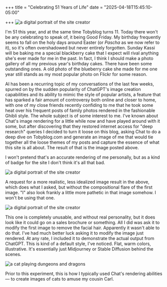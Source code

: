 +++
title      = "Celebrating 51 Years of Life"
date       = "2025-04-18T15:45:10-05:00"

+++
![a digital portrait of the site creator](https://imagedelivery.net/zJmFZzaNuqC_Q5Caqyu8nQ/fc4c1b1e-3b46-468e-1987-ed4277744900/fit=scale-down,w=780,sharpen=1,f=auto,q=0.9,slow-connection-quality=0.3)

I'm 51 this year, and at the same time Tobyblog turns 11. Today there won't be any celebrating to speak of, it being Good Friday. My birthday frequently seems to fall on the holy days around Easter (or *Pascha* as we now refer to it), so it's often overshadowed but never entirely forgotten. Sunday Kassi will be baking me a special blackberry cake that I expect will rival anything she's ever made for me in the past. In fact, I think I should make a photo gallery of all my previous year's birthday cakes. There have been some outstanding ones. A old photo of the blueberry cake she made for me one year still stands as my most popular photo on Flickr for some reason.

AI has been a recurring topic of my conversations of the last few weeks, spurred on by the sudden popularity of ChatGPT's image creation capabilities and its ability to mimic the style of popular artists, a feature that has sparked a fair amount of controversy both online and closer to home, with one of my close friends recently confiding to me that he took some heat over his frequent posts of family photos rendered in the fashionable Ghibli style. The whole subject is of some interest to me. I've known about Chat's image rendering for a little while now and have played around with it some, but after discovering that they restored internet access for "deep research" queries I decided to turn it loose on this blog, asking Chat to do a deep dive on Tobyblog.com and generate an image of me that would tie together all the loose themes of my posts and capture the essence of what this site is all about. The result of that is the image posted above.

I won't pretend that's an accurate rendering of me personally, but as a kind of badge for the site I don't think it's all that bad.
<!--more-->

![a digital portrait of the site creator](https://imagedelivery.net/zJmFZzaNuqC_Q5Caqyu8nQ/6dc8b097-d4e2-4ff4-2f9d-0f487e8d5800/fit=scale-down,w=780,sharpen=1,f=auto,q=0.9,slow-connection-quality=0.3)

A request for a more realistic, less idealized image result in the above, which does what I asked, but without the compositional flare of the first image. "I" also look frankly a little more pathetic in that image somehow. I won't be using that one.

![a digital portrait of the site creator](https://imagedelivery.net/zJmFZzaNuqC_Q5Caqyu8nQ/23556130-a2a8-4804-6a83-5a62b6caec00/fit=scale-down,w=780,sharpen=1,f=auto,q=0.9,slow-connection-quality=0.3)

This one is completely unusable, and without real personality, but it does look like it could go on a sales brochure or something. All I did was ask it to modify the first image to remove the facial hair. Apparently it wasn't able to do that. I've had much better luck asking it to modify the image just rendered. At any rate, I included it to demonstrate the actual output from ChatGPT. This is kind of a default style, I've noticed. Flat, warm colors, illustrative. It's essentially just Midjourney or Stable Diffusion behind the scenes. 

![a cat playing dungeons and dragons](https://imagedelivery.net/zJmFZzaNuqC_Q5Caqyu8nQ/3afa7cd3-f44b-4873-5e17-d7493db41100/fit=scale-down,w=780,sharpen=1,f=auto,q=0.9,slow-connection-quality=0.3)

Prior to this experiment, this is how I typically used Chat's rendering abilities — to create images of cats to amuse my cousin Carl.